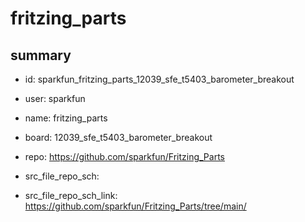 # fritzing_parts
 
## summary 
* id: sparkfun_fritzing_parts_12039_sfe_t5403_barometer_breakout
* user: sparkfun
* name: fritzing_parts
* board: 12039_sfe_t5403_barometer_breakout
* repo: https://github.com/sparkfun/Fritzing_Parts



* src_file_repo_sch: 
* src_file_repo_sch_link: https://github.com/sparkfun/Fritzing_Parts/tree/main/




